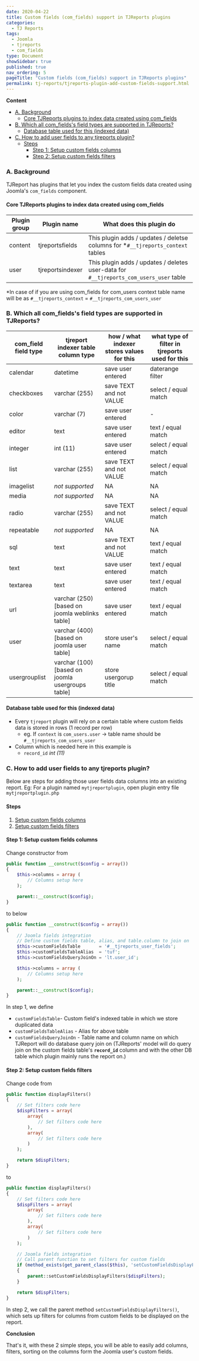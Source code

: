 ```yaml
---
date: 2020-04-22
title: Custom fields (com_fields) support in TJReports plugins
categories:
  - TJ Reports
tags:
  - Joomla
  - tjreports
  - com_fields
type: Document
showSidebar: true
published: true
nav_ordering: 5
pageTitle: "Custom fields (com_fields) support in TJReports plugins"
permalink: tj-reports/tjreports-plugin-add-custom-fields-support.html
---
```


**Content**

- [A. Background](#a-background)
    - [Core TJReports plugins to index data created using com_fields](#core-tjreports-plugins-to-index-data-created-using-com_fields)
- [B. Which all com_fields's field types are supported in TJReports?](#b-which-all-com_fieldss-field-types-are-support-in-tjreports)
  	- [Database table used for this (indexed data)](#database-table-used-for-this-indexed-data)
- [C. How to add user fields to any tjreports plugin?](#c-how-to-add-user-fields-to-any-tjreports-plugin)
  	- [Steps](#steps)
    	- [Step 1: Setup custom fields columns](#step-1-setup-custom-fields-columns)
    	- [Step 2: Setup custom fields filters](#step-2-setup-custom-fields-filters)


### A. Background

TJReport has plugins that let you index the custom fields data created using Joomla's `com_fields` component.

#### Core TJReports plugins to index data created using com_fields

| Plugin group  | Plugin name | What does this plugin do |
| ------------- | ------------- | ------------- |
| content | tjreportsfields | This plugin adds / updates / deletse columns for *`#__tjreports_context` tables |
| user | tjreportsindexer | This plugin adds / updates / deletes user-data for `#__tjreports_com_users_user` table|

*In case of if you are using com_fields for com_users context table name will be as
`#__tjreports_context` = `#__tjreports_com_users_user`

### B. Which all com_fields's field types are supported in TJReports?

| com_field field type  | tjreport indexer table column type | how / what indexer stores values for this | what type of filter in tjreports used for this |
| ------------- | ------------- | ------------- | ------------- |
| calendar | datetime  | save user entered  | daterange filter  |
| checkboxes | varchar (255)  | save TEXT and not VALUE  | select / equal match  |
| color | varchar (7)  | save user entered  | -  |
| editor | text  | save user entered  | text / equal match  |
| integer | int (11)  | save user entered  | select / equal match  |
| list | varchar (255)  | save TEXT and not VALUE  | select / equal match  |
| imagelist | _not supported_  | NA  | NA  |
| media | _not supported_   | NA  | NA  |
| radio | varchar (255)  | save TEXT and not VALUE  | select / equal match  |
| repeatable | _not supported_   | NA  | NA  |
| sql | text | save TEXT and not VALUE  | text / equal match  |
| text | text  | save user entered  | text / equal match  |
| textarea | text  | save user entered  | text / equal match  |
| url | varchar (250) [based on joomla weblinks table]  | save user entered  | text / equal match  |
| user | varchar (400) [based on joomla user table] | store user's name  | select / equal match  |
| usergrouplist | varchar (100) [based on joomla usergroups table]  | store usergorup title  | select / equal match  |

#### Database table used for this (indexed data)

* Every `tjreport` plugin will rely on a certain table where custom fields data is stored in rows (1 record per row)
	- eg. If `context` is `com_users.user` -> table name should be `#__tjreports_com_users_user`
* Column which is needed here in this example is
  	- `record_id` *int (11)*

### C. How to add user fields to any tjreports plugin?

Below are steps for adding those user fields data columns into an existing report.
Eg: For a plugin named `mytjreportplugin`, open plugin entry file `mytjreportplugin.php`

#### Steps
1. [Setup custom fields columns](#step-1-setup-custom-fields-columns)
1. [Setup custom fields filters](#step-2-setup-custom-fields-filters)

#### Step 1: Setup custom fields columns

Change constructor from

```php
public function __construct($config = array())
{
	$this->columns = array (
		// Columns setup here
	);

	parent::__construct($config);
}
```

to below

```php
public function __construct($config = array())
{
	// Joomla fields integration
	// Define custom fields table, alias, and table.column to join on
	$this->customFieldsTable       = '#__tjreports_user_fields';
	$this->customFieldsTableAlias  = 'tuf';
	$this->customFieldsQueryJoinOn = 'lt.user_id';

	$this->columns = array (
		// Columns setup here
	);

	parent::__construct($config);
}
```

In step 1, we define
	
- `customFieldsTable`- Custom field's indexed table in which we store duplicated data
- `customFieldsTableAlias`  - Alias for above table
- `customFieldsQueryJoinOn` - Table name and column name on which TJReport will do database query join on (TJReports' model will do query join on the custom fields table's **`record_id`** column and with the other DB table which plugin mainly runs the report on.)


#### Step 2: Setup custom fields filters

Change code from

```php
public function displayFilters()
{
	// Set filters code here
	$dispFilters = array(
		array(
			// Set filters code here
		),
		array(
			// Set filters code here
		)
	);

	return $dispFilters;
}
```

to

```php
public function displayFilters()
{
	// Set filters code here
	$dispFilters = array(
		array(
			// Set filters code here
		),
		array(
			// Set filters code here
		)
	);

	// Joomla fields integration
	// Call parent function to set filters for custom fields
	if (method_exists(get_parent_class($this), 'setCustomFieldsDisplayFilters'))
	{
		parent::setCustomFieldsDisplayFilters($dispFilters);
	}

	return $dispFilters;
}
```

In step 2, we call the parent method `setCustomFieldsDisplayFilters()`, which sets up filters for columns from custom fields to be displayed on the report.

**Conclusion**

That's it, with these 2 simple steps, you will be able to easily add columns, filters, sorting on the columns form the Joomla user's custom fields.
